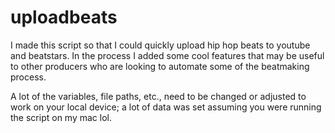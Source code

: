 # uploadbeats

I made this script so that I could quickly upload hip hop beats to youtube and beatstars. In the process I added some cool features that may be useful to other producers who are looking to automate some of the beatmaking process. 

A lot of the variables, file paths, etc., need to be changed or adjusted to work on your local device; a lot of data was set assuming you were running the script on my mac lol.
